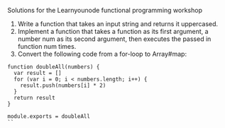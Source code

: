 Solutions for the Learnyounode functional programming workshop

1. Write a function that takes an input string and returns it uppercased.
2. Implement a function that takes a function as its first argument, a number num as its second argument, then executes the passed in function num times.
3. Convert the following code from a for-loop to Array#map:
```
function doubleAll(numbers) {
  var result = []
  for (var i = 0; i < numbers.length; i++) {
    result.push(numbers[i] * 2)
  }
  return result
}

module.exports = doubleAll
``
